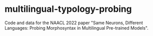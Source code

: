 # multilingual-typology-probing
Code and data for the NAACL 2022 paper "Same Neurons, Different Languages: Probing Morphosyntax in Multilingual Pre-trained Models".
